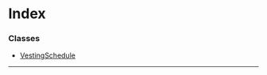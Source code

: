 

# Index

### Classes

* [VestingSchedule](../classes/_type_vestingschedule_.vestingschedule.md)

---

